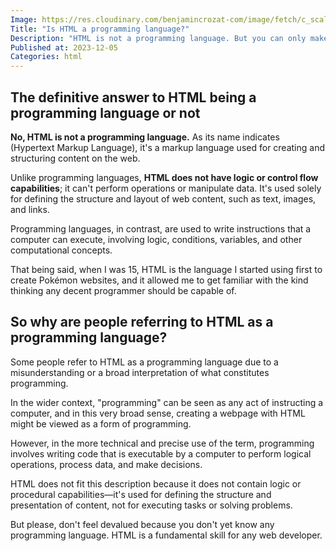 ```yaml
---
Image: https://res.cloudinary.com/benjamincrozat-com/image/fetch/c_scale,f_webp,q_auto,w_1200/https://github.com/benjamincrozat/content/assets/3613731/249a4a7f-1fb8-48d6-8855-0734dc2b91ef
Title: "Is HTML a programming language?"
Description: "HTML is not a programming language. But you can only make sense of this fact if you understand the logic behind it."
Published at: 2023-12-05
Categories: html
---
```


## The definitive answer to HTML being a programming language or not

**No, HTML is not a programming language.** As its name indicates (Hypertext Markup Language), it's a markup language used for creating and structuring content on the web.

Unlike programming languages, **HTML does not have logic or control flow capabilities**; it can't perform operations or manipulate data. It's used solely for defining the structure and layout of web content, such as text, images, and links.

Programming languages, in contrast, are used to write instructions that a computer can execute, involving logic, conditions, variables, and other computational concepts.

That being said, when I was 15, HTML is the language I started using first to create Pokémon websites, and it allowed me to get familiar with the kind thinking any decent programmer should be capable of.

## So why are people referring to HTML as a programming language?

Some people refer to HTML as a programming language due to a misunderstanding or a broad interpretation of what constitutes programming.

In the wider context, "programming" can be seen as any act of instructing a computer, and in this very broad sense, creating a webpage with HTML might be viewed as a form of programming.

However, in the more technical and precise use of the term, programming involves writing code that is executable by a computer to perform logical operations, process data, and make decisions.

HTML does not fit this description because it does not contain logic or procedural capabilities—it's used for defining the structure and presentation of content, not for executing tasks or solving problems.

But please, don't feel devalued because you don't yet know any programming language. HTML is a fundamental skill for any web developer.
